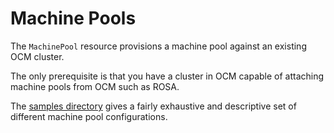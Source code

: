 # Machine Pools

The `MachinePool` resource provisions a machine pool against an existing OCM cluster.

The only prerequisite is that you have a cluster in OCM capable of attaching machine pools from 
OCM such as ROSA.

The [samples directory](https://github.com/rh-mobb/ocm-operator/tree/main/config/samples/machinepool) 
gives a fairly exhaustive and descriptive set of different machine pool configurations.
